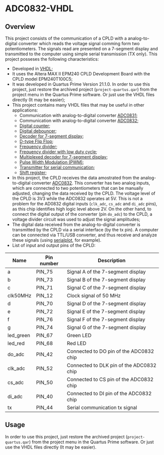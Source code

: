 # ADC0832-VHDL

## Overview

This project consists of the communication of a CPLD with a analog-to-digital converter which reads the voltage signal comming form two potentiometers. The signals read are presented on a 7-segment display and transmitted to the computer using simple serial transmission (TX only). This project posseses the following characteristics:

- Developed in [VHDL](https://en.wikipedia.org/wiki/VHDL);
- It uses the Altera MAX II EPM240 CPLD Development Board with the CPLD model EPM240T100C5;
- It was developed in Quartus Prime Version 21.1.0. In order to use this project, just restore the archived project (`project-quartus.qar`) from the project menu in the Quartus Prime software. Or just use the VHDL files directly (It may be easier);
- This project contains many VHDL files that may be useful in other applications:
    - Communication with analog-to-digital converter [ADC0831](./adc0831.vhd);
    - Communication with analog-to-digital converter [ADC0832](./adc0832.vhd);
    - [Digital counter](./counter.vhd);
    - [Digital debouncer](./debouncer.vhd);
    - [Decoder for 7-segment display](./decoder7seg.vhd);
    - [D-type Flip Flop](./flip_flop.vhd);
    - [Frequency divider](./freq_divider.vhd);
    - [Frequency divider with low duty cycle](./freq_divider_low.vhd);
    - [Multiplexed decoder for 7-segment display](./multiplexed_decoder7seg.vhd);
    - [Pulse Width Modulation (PWM)](./pwm.vhd);
    - [Transmitter for serial communication](./serial_tx.vhd);
    - [Shift register](./shift_register.vhd);
- In this project, the CPLD receives the data amostrated from the analog-to-digital converter [ADC0832](https://www.ti.com/product/ADC0832-N). This converter has two analog inputs, which are connected to two potentiometers that can be manually adjusted, changing the data received by the CPLD. The voltage level of the CPLD is 3V3 while the ADC0832 operates at 5V. This is not a problem for the AD0832 digital inputs (`clk_adc`, `cs_adc` and `di_adc` pins), as this chip identifies high logic level above 2V. On the other hand, to connect the digital output of the converter (pin `do_adc`) to the CPLD, a voltage divider circuit was used to adjust the signal amplitudes;
- The digital data received from the analog-to-digital converter is transmitted by the CPLD via a serial interface (by the tx pin). A computer can be connected via TTL/USB converter, and thus receive and analyze these signals (using [serialplot](https://github.com/hyOzd/serialplot), for example).
- List of input and output pins of the CPLD:

| Name        | Pin number  | Description |
| ----------- | ----------- | ----------- |
| a           |	PIN_75      | Signal A of the 7-segment display	|
| b           |	PIN_73      | Signal B of the 7-segment display	|
| c           |	PIN_71      | Signal C of the 7-segment display	|
| clk50MHz    |	PIN_12      | Clock signal of 50 MHz |
| d           |	PIN_70      | Signal D of the 7-segment display	|
| e           |	PIN_72      | Signal E of the 7-segment display	|
| f           |	PIN_76      | Signal F of the 7-segment display	|
| g           |	PIN_74      | Signal G of the 7-segment display	|
| led_green   |	PIN_67      | Green LED |
| led_red     |	PIN_68      | Red LED |
| do_adc      |	PIN_42      | Connected to DO pin of the ADC0832 chip |
| clk_adc     |	PIN_52      | Connected to DLK pin of the ADC0832 chip |
| cs_adc      |	PIN_50      | Connected to CS pin of the ADC0832 chip |
| di_adc      |	PIN_40      | Connected to DI pin of the ADC0832 chip |
| tx          |	PIN_44      | Serial communication tx signal |

## Usage

In order to use this project, just restore the archived project (`project-quartus.qar`) from the project menu in the Quartus Prime software. Or just use the VHDL files directly (It may be easier).

